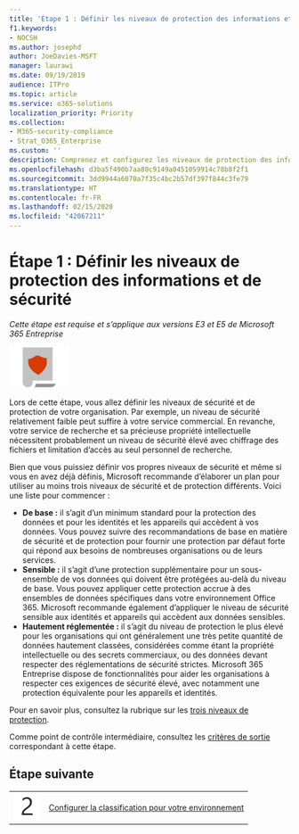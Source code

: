 ```yaml
---
title: 'Étape 1 : Définir les niveaux de protection des informations et de sécurité'
f1.keywords:
- NOCSH
ms.author: josephd
author: JoeDavies-MSFT
manager: laurawi
ms.date: 09/19/2019
audience: ITPro
ms.topic: article
ms.service: o365-solutions
localization_priority: Priority
ms.collection:
- M365-security-compliance
- Strat_O365_Enterprise
ms.custom: ''
description: Comprenez et configurez les niveaux de protection des informations et de sécurité pour votre organisation.
ms.openlocfilehash: d3ba5f490b7aa80c9149a0451059914c78b8f2f1
ms.sourcegitcommit: 3dd9944a6070a7f35c4bc2b57df397f844c3fe79
ms.translationtype: HT
ms.contentlocale: fr-FR
ms.lasthandoff: 02/15/2020
ms.locfileid: "42067211"
---
```

# <a name="step-1-define-security-and-information-protection-levels"></a>Étape 1 : Définir les niveaux de protection des informations et de sécurité

*Cette étape est requise et s’applique aux versions E3 et E5 de Microsoft 365 Entreprise*

![Phase 6 : Protection des informations](../media/deploy-foundation-infrastructure/infoprotection_icon-small.png)

Lors de cette étape, vous allez définir les niveaux de sécurité et de protection de votre organisation. Par exemple, un niveau de sécurité relativement faible peut suffire à votre service commercial. En revanche, votre service de recherche et sa précieuse propriété intellectuelle nécessitent probablement un niveau de sécurité élevé avec chiffrage des fichiers et limitation d’accès au seul personnel de recherche.

Bien que vous puissiez définir vos propres niveaux de sécurité et même si vous en avez déjà définis, Microsoft recommande d’élaborer un plan pour utiliser au moins trois niveaux de sécurité et de protection différents. Voici une liste pour commencer : 

- **De base :** il s’agit d’un minimum standard pour la protection des données et pour les identités et les appareils qui accèdent à vos données. Vous pouvez suivre des recommandations de base en matière de sécurité et de protection pour fournir une protection par défaut forte qui répond aux besoins de nombreuses organisations ou de leurs services.
- **Sensible :** il s’agit d’une protection supplémentaire pour un sous-ensemble de vos données qui doivent être protégées au-delà du niveau de base. Vous pouvez appliquer cette protection accrue à des ensembles de données spécifiques dans votre environnement Office 365. Microsoft recommande également d’appliquer le niveau de sécurité sensible aux identités et appareils qui accèdent aux données sensibles.
- **Hautement réglementée :** il s’agit du niveau de protection le plus élevé pour les organisations qui ont généralement une très petite quantité de données hautement classées, considérées comme étant la propriété intellectuelle ou des secrets commerciaux, ou des données devant respecter des réglementations de sécurité strictes. Microsoft 365 Entreprise dispose de fonctionnalités pour aider les organisations à respecter ces exigences de sécurité élevé, avec notamment une protection équivalente pour les appareils et identités.

Pour en savoir plus, consultez la rubrique sur les [trois niveaux de protection](microsoft-365-policies-configurations.md#three-tiers-of-protection).

Comme point de contrôle intermédiaire, consultez les [critères de sortie](infoprotect-exit-criteria.md#crit-infoprotect-step1) correspondant à cette étape.

## <a name="next-step"></a>Étape suivante

|||
|:-------|:-----|
|![Étape 2](../media/stepnumbers/Step2.png)|[Configurer la classification pour votre environnement](infoprotect-configure-classification.md)|
